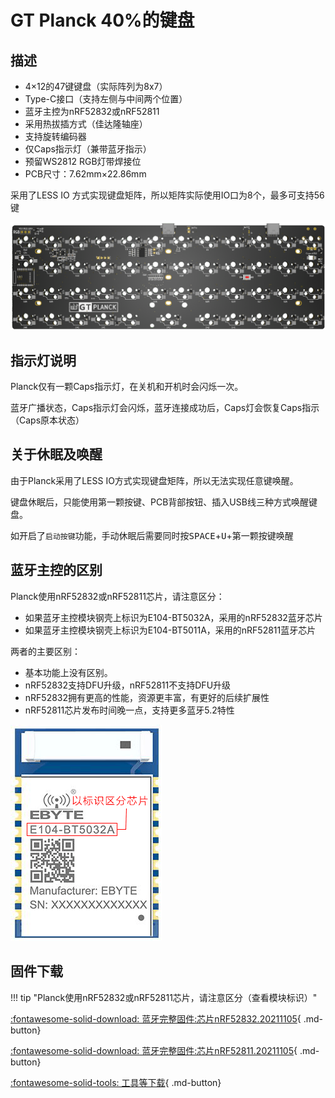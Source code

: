 GT Planck 40%的键盘
=====================

## 描述

- 4×12的47键键盘（实际阵列为8x7）
- Type-C接口（支持左侧与中间两个位置）
- 蓝牙主控为nRF52832或nRF52811
- 采用热拔插方式（佳达隆轴座）
- 支持旋转编码器
- 仅Caps指示灯（兼带蓝牙指示）
- 预留WS2812 RGB灯带焊接位
- PCB尺寸：7.62mm×22.86mm

采用了LESS IO 方式实现键盘矩阵，所以矩阵实际使用IO口为8个，最多可支持56键

![](../img/gt-planck.png "GT Planck PCB")

## 指示灯说明

Planck仅有一颗Caps指示灯，在关机和开机时会闪烁一次。

蓝牙广播状态，Caps指示灯会闪烁，蓝牙连接成功后，Caps灯会恢复Caps指示（Caps原本状态）

## 关于休眠及唤醒

由于Planck采用了LESS IO方式实现键盘矩阵，所以无法实现任意键唤醒。

键盘休眠后，只能使用第一颗按键、PCB背部按钮、插入USB线三种方式唤醒键盘。

如开启了`启动按键`功能，手动休眠后需要同时按<kbd>SPACE</kbd>+<kbd>U</kbd>+第一颗按键唤醒

## 蓝牙主控的区别

Planck使用nRF52832或nRF52811芯片，请注意区分：

-  如果蓝牙主控模块钢壳上标识为E104-BT5032A，采用的nRF52832蓝牙芯片
-  如果蓝牙主控模块钢壳上标识为E104-BT5011A，采用的nRF52811蓝牙芯片

两者的主要区别：

-  基本功能上没有区别。
-  nRF52832支持DFU升级，nRF52811不支持DFU升级
-  nRF52832拥有更高的性能，资源更丰富，有更好的后续扩展性
-  nRF52811芯片发布时间晚一点，支持更多蓝牙5.2特性

![](../img/E104-BT5032A.png "E104-BT5032A")

## 固件下载

!!! tip  "Planck使用nRF52832或nRF52811芯片，请注意区分（查看模块标识）"

[:fontawesome-solid-download:  蓝牙完整固件:芯片nRF52832.20211105](http://glab.online/down/sdk17/gt-planck-a-nrf52_all-20211105-11d28f72.hex){ .md-button}

[:fontawesome-solid-download:  蓝牙完整固件:芯片nRF52811.20211105](http://glab.online/down/sdk17/gt-planck-a-nrf52811_kbd_with_sd-20211105-11d28f72.hex){ .md-button}

[:fontawesome-solid-tools:  工具等下载](../down/download.md){ .md-button}

